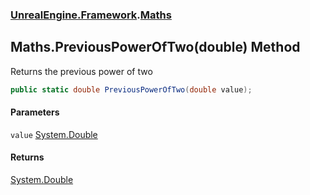 ### [UnrealEngine.Framework](UnrealEngine_Framework.md 'UnrealEngine.Framework').[Maths](Maths.md 'UnrealEngine.Framework.Maths')
## Maths.PreviousPowerOfTwo(double) Method
Returns the previous power of two  
```csharp
public static double PreviousPowerOfTwo(double value);
```
#### Parameters
<a name='UnrealEngine_Framework_Maths_PreviousPowerOfTwo(double)_value'></a>
`value` [System.Double](https://docs.microsoft.com/en-us/dotnet/api/System.Double 'System.Double')  
  
#### Returns
[System.Double](https://docs.microsoft.com/en-us/dotnet/api/System.Double 'System.Double')  
